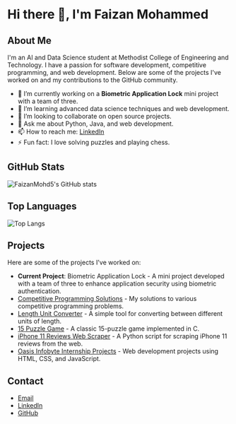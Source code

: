 # Hi there 👋, I'm Faizan Mohammed

## About Me
I'm an AI and Data Science student at Methodist College of Engineering and Technology. I have a passion for software development, competitive programming, and web development. Below are some of the projects I've worked on and my contributions to the GitHub community.

- 🔭 I’m currently working on a **Biometric Application Lock** mini project with a team of three.
- 🌱 I’m learning advanced data science techniques and web development.
- 👯 I’m looking to collaborate on open source projects.
- 💬 Ask me about Python, Java, and web development.
- 📫 How to reach me: [LinkedIn](https://www.linkedin.com/in/faizanmohammed/)
- ⚡ Fun fact: I love solving puzzles and playing chess.

## GitHub Stats
![FaizanMohd5's GitHub stats](https://github-readme-stats.vercel.app/api?username=FaizanMohd5&show_icons=true&theme=radical)

## Top Languages
![Top Langs](https://github-readme-stats.vercel.app/api/top-langs/?username=FaizanMohd5&layout=compact&theme=radical)

## Projects
Here are some of the projects I've worked on:
- **Current Project**: Biometric Application Lock - A mini project developed with a team of three to enhance application security using biometric authentication.
- [Competitive Programming Solutions](https://github.com/FaizanMohd5/Competitive_Programming) - My solutions to various competitive programming problems.
- [Length Unit Converter](https://github.com/FaizanMohd5/Length_Unit_Converter) - A simple tool for converting between different units of length.
- [15 Puzzle Game](https://github.com/FaizanMohd5/15_Puzzle_Game) - A classic 15-puzzle game implemented in C.
- [iPhone 11 Reviews Web Scraper](https://github.com/FaizanMohd5/Web_Scraping) - A Python script for scraping iPhone 11 reviews from the web.
- [Oasis Infobyte Internship Projects](https://github.com/FaizanMohd5/Oasis_Infobyte_Internship) - Web development projects using HTML, CSS, and JavaScript.

## Contact
- [Email](mailto:faizan@example.com)
- [LinkedIn](https://www.linkedin.com/in/faizanmohammed/)
- [GitHub](https://github.com/FaizanMohd5)
